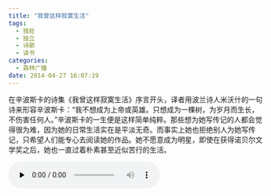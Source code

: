 ```yaml
---
title: "我曾这样寂寞生活"
tags:
  - 独处
  - 独立
  - 诗歌
  - 读书
categories:
  - 森林广播
date: 2014-04-27 16:07:19
---
```


在辛波斯卡的诗集《我曾这样寂寞生活》序言开头，译者用波兰诗人米沃什的一句诗来形容辛波斯卡：“我不想成为上帝或英雄。只想成为一棵树，为岁月而生长，不伤害任何人。”辛波斯卡的一生便是这样简单纯粹。那些想为她写传记的人都会觉得很为难，因为她的日常生活实在是平淡无奇。而事实上她也拒绝别人为她写传记，只希望人们能专心去阅读她的作品。她不愿意成为明星，即使在获得诺贝尔文学奖之后，她也一直过着朴素甚至近似苦行的生活。   

<audio id="audio" controls="" preload="none">
  <source id="mp3" src="http://www.coletree.com/radio/coletree_radio_076.mp3">
</audio>